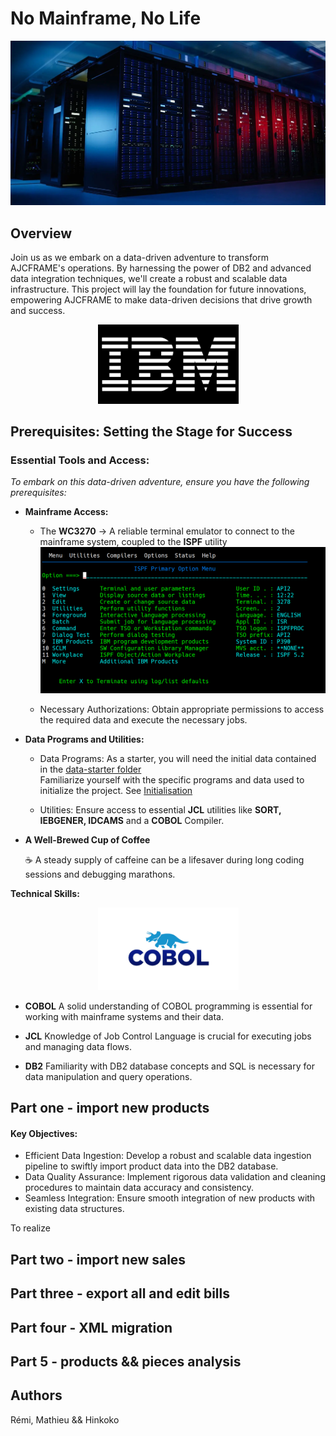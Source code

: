# **No Mainframe, No Life**

![screen](./assets/mainframe.webp)

## **Overview**

Join us as we embark on a data-driven adventure to transform AJCFRAME's operations. By harnessing the power of DB2 and advanced data integration techniques, we'll create a robust and scalable data infrastructure. This project will lay the foundation for future innovations, empowering AJCFRAME to make data-driven decisions that drive growth and success.
<p align="center">
	<img src="./assets/IBM.jpg" width="225">
</p>


## **Prerequisites: Setting the Stage for Success**

### **Essential Tools and Access:**

<i>To embark on this data-driven adventure, ensure you have the following prerequisites:</i>

- **Mainframe Access:**

  - The **WC3270** -> A reliable terminal emulator to connect to the mainframe system, coupled to the **ISPF** utility
  ![screen](./assets/screen_Readme.png)

  - Necessary Authorizations: Obtain appropriate permissions to access the required data and execute the necessary jobs.


- **Data Programs and Utilities:**

  - Data Programs: As a starter, you will need the initial data contained in the [data-starter folder](./assets) <br>
  Familiarize yourself with the specific programs and data used to initialize the project. See [Initialisation](#initialization) <br>

  - Utilities: Ensure access to essential **JCL** utilities like **SORT, IEBGENER, IDCAMS**    and a **COBOL** Compiler.

- **A Well-Brewed Cup of Coffee**

  :coffee: A steady supply of caffeine can be a lifesaver during long coding sessions and debugging marathons.

**Technical Skills:**

<p align="center">
  <img src="./assets/Cobol.png" width="225">
</p>

- **COBOL** A solid understanding of COBOL programming is essential for working with mainframe systems and their data.

- **JCL** Knowledge of Job Control Language is crucial for executing jobs and managing data flows.
- **DB2** Familiarity with DB2 database concepts and SQL is necessary for data manipulation and query operations.



##  **Part one - import new products**

#### Key Objectives:

- Efficient Data Ingestion: Develop a robust and scalable data ingestion pipeline   to   swiftly import product data into the DB2 database.
- Data Quality Assurance: Implement rigorous data validation and cleaning procedures to maintain data accuracy and consistency.
- Seamless Integration: Ensure smooth integration of new products with existing data structures.

To realize


## **Part two - import new sales**



## **Part three - export all and edit bills**



## **Part four - XML migration**



## **Part 5 - products && pieces analysis**




## **Authors**

Rémi, Mathieu && Hinkoko

 









